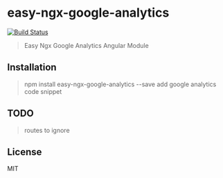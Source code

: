 # easy-ngx-google-analytics
[![Build Status](https://travis-ci.org/sharukworld/easy-ngx-google-analytics.svg?branch=master)](https://travis-ci.org/sharukworld/easy-ngx-google-analytics)

> Easy Ngx Google Analytics Angular Module

## Installation
> npm install easy-ngx-google-analytics --save
> add google analytics code snippet

## TODO
> routes to ignore




## License

MIT


